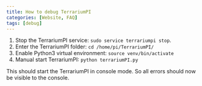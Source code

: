 ```yaml
---
title: How to debug TerrariumPI
categories: [Website, FAQ]
tags: [debug]
---
```


1. Stop the TerrariumPI service: `sudo service terrariumpi stop`.
2. Enter the TerrariumPI folder: `cd /home/pi/TerrariumPI/`
3. Enable Python3 virtual environment: `source venv/bin/activate`
4. Manual start TerrariumPI: `python terrariumPI.py`

This should start the TerrariumPI in console mode. So all errors should now be visible to the console.
